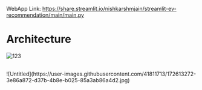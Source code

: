 WebApp Link: https://share.streamlit.io/nishkarshmjain/streamlit-ev-recommendation/main/main.py
<br/>
<h1>Architecture</h1>

![123](https://user-images.githubusercontent.com/41811713/172614049-bb5b099b-cb41-41d5-aec5-001ee86b324c.png)

<br/>
![Untitled](https://user-images.githubusercontent.com/41811713/172613272-3e86a872-d37b-4b8e-b025-85a3ab86a4d2.jpg)
